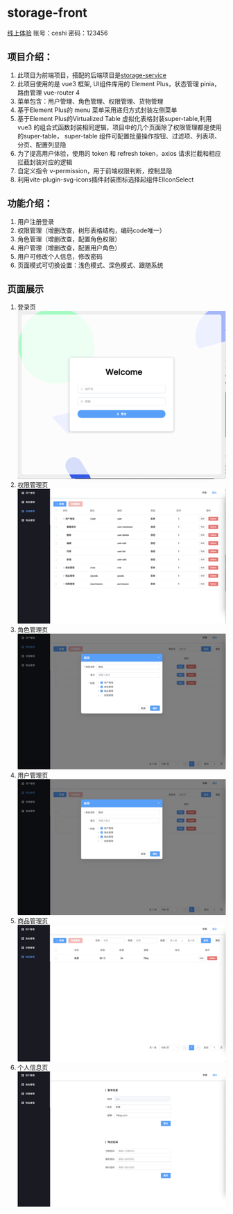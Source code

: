 # storage-front

[线上体验](https://storage-front-8ecz.onrender.com/)
账号：ceshi 密码：123456

## 项目介绍：
1. 此项目为前端项目，搭配的后端项目是[storage-service](https://github.com/woshilina/storage-service)
2. 此项目使用的是 vue3 框架, UI组件库用的 Element Plus，状态管理 pinia，路由管理 vue-router 4
3. 菜单包含：用户管理、角色管理、权限管理、货物管理
4. 基于Element Plus的 menu 菜单采用递归方式封装左侧菜单
5. 基于Element Plus的Virtualized Table 虚拟化表格封装super-table,利用 vue3 的组合式函数封装相同逻辑，项目中的几个页面除了权限管理都是使用的super-table， super-table 组件可配置批量操作按钮、过滤项、列表项、分页、配置列显隐
6. 为了提高用户体验，使用的 token 和 refresh token，axios 请求拦截和相应拦截封装对应的逻辑
7. 自定义指令 v-permission，用于前端权限判断，控制显隐
8. 利用vite-plugin-svg-icons插件封装图标选择起组件ElIconSelect

## 功能介绍：
1. 用户注册登录
1. 权限管理（增删改查，树形表格结构，编码code唯一）
2. 角色管理（增删改查，配置角色权限）
3. 用户管理（增删改查，配置用户角色）
4. 用户可修改个人信息，修改密码
5. 页面模式可切换设置：浅色模式、深色模式、跟随系统


## 页面展示
1. 登录页
![登录页](/src/assets/screenshot/login.png "登录")
2. 权限管理页
![权限管理页](/src/assets/screenshot/permission.png "权限管理")
3. 角色管理页
![角色管理页](/src/assets/screenshot/role.png "角色管理")
4. 用户管理页
![用户管理页](/src/assets/screenshot/role.png "用户管理")
5. 商品管理页
![商品管理页](/src/assets/screenshot/goods.png "商品管理")
6. 个人信息页
![个人信息页](/src/assets/screenshot/personinfor.png "个人信息页")



